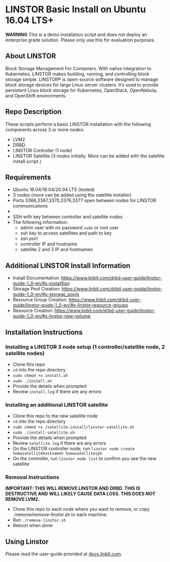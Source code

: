 # LINSTOR Basic Install on Ubuntu 16.04 LTS+

**WARNING** This is a demo installation script and does not deploy an enterprise grade solution. Please only use this for evaluation purposes.

## About LINSTOR
Block Storage Management For Containers. With native integration to Kubernetes, LINSTOR makes building, running, and controlling block storage simple. LINSTOR® is open-source software designed to manage block storage devices for large Linux server clusters. It’s used to provide persistent Linux block storage for Kubernetes, OpenStack, OpenNebula, and OpenShift environments. 

## Repo Description
These scripts perform a basic LINSTOR installation with the following components across 3 or more nodes:

* LVM2
* DRBD
* LINSTOR Controller (1 node)
* LINSTOR Satellite (3 nodes initially. More can be added with the satellite install script.)

## Requirements

* Ubuntu 16.04/18.04/20.04 LTS (tested)
* 3 nodes (more can be added using the satellite installer)
* Ports 3366,3367,3370,3376,3377 open between nodes for LINSTOR communications
* 
* SSH with key between controller and satellite nodes
* The following information:
  * admin user with no password `sudo` or root user
  * ssh key to access satellites and path to key
  * ssh port
  * controller IP and hostname
  * satellite 2 and 3 IP and hostnames

## Additional LINSTOR Install Information

- Install Documentation: https://www.linbit.com/drbd-user-guide/linstor-guide-1_0-en/#s-installtion
- Storage Pool Creation: https://www.linbit.com/drbd-user-guide/linstor-guide-1_0-en/#s-storage_pools
- Resource Group Creation: https://www.linbit.com/drbd-user-guide/linstor-guide-1_0-en/#s-linstor-resource-groups
- Resource Creation: https://www.linbit.com/drbd-user-guide/linstor-guide-1_0-en/#s-linstor-new-volume

## Installation Instructions

### Installing a LINSTOR 3 node setup (1 controller/satellite node, 2 satellite nodes)
* Clone this repo
* `cd` into the repo directory
* `sudo chmod +x install.sh`
* `sudo ./install.sh`
* Provide the details when prompted
* Review `install.log` if there are any errors

### Installing an additional LINSTOR satellite
* Clone this repo to the new satellite node
* `cd` into the repo directory
* `sudo chmod +x /satellite-install/linstor-satellite.sh`
* `sudo ./install-satellite.sh`
* Provide the details when prompted
* Review `satellite.log` if there are any errors
* On the LINSTOR controller node, run `linstor node create %newsatellitehostname% %newsatelliteip%`
* On the controller, run `linstor node list` to confirm you see the new satellite


### Removal Instructions

**IMPORTANT: THIS WILL REMOVE LINSTOR AND DRBD. THIS IS DESTRUCTIVE AND WILL LIKELY CAUSE DATA LOSS. THIS DOES _NOT_ REMOVE LVM2.**

* Clone this repo to each node where you want to remove, or copy ./remove/remove-linstor.sh to each machine.
* Run `./remove-linstor.sh`
* Reboot when done

## Using Linstor

Please read the user-guide provided at [docs.linbit.com](https://docs.linbit.com).